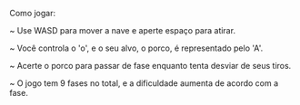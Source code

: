Como jogar:

~ Use WASD para mover a nave e aperte espaço para atirar. 

~ Você controla o 'o', e o seu alvo, o porco, é representado pelo 'A'.

~ Acerte o porco para passar de fase enquanto tenta desviar de seus tiros.

~ O jogo tem 9 fases no total, e a dificuldade aumenta de acordo com a fase.
